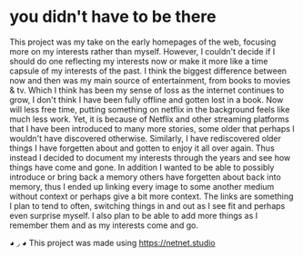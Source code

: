 # you didn't have to be there

This project was my take on the early homepages of the web, focusing more on my interests rather than myself. However, I couldn't decide if I should do one reflecting my interests now or make it more like a time capsule of my interests of the past. I think the biggest difference between now and then was my main source of entertainment, from books to movies & tv. Which I think has been my sense of loss as the internet continues to grow, I don't think I have been fully offline and gotten lost in a book. Now will less free time, putting something on netflix in the background feels like much less work. Yet, it is because of Netflix and other streaming platforms that I have been introduced to many more stories, some older that perhaps I wouldn't have discovered otherwise. Similarly, I have rediscovered older things I have forgetten about and gotten to enjoy it all over again. Thus instead I decided to document my interests through the years and see how things have come and gone. In addition I wanted to be able to possibly introduce or bring back a memory others have forgetten about back into memory, thus I ended up linking every image to some another medium without context or perhaps give a bit more context. The links are something I plan to tend to often, switching things in and out as I see fit and perhaps even surprise myself. I also plan to be able to add more things as I remember them and as my interests come and go.


◕ ◞ ◕ This project was made using https://netnet.studio
